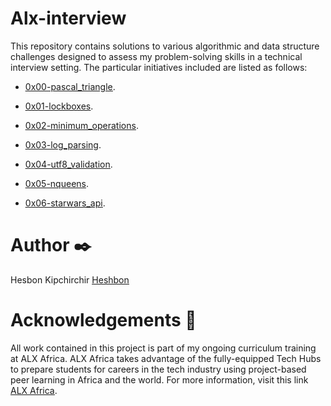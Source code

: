 # Alx-interview

This repository contains solutions to various algorithmic and data structure challenges designed to assess my problem-solving skills in a technical interview setting. The particular initiatives included are listed as follows:

  + <u>[0x00-pascal_triangle](https://github.com/Heshbon/alx-interview/tree/master/0x00-pascal_triangle)</u>.

  + <u>[0x01-lockboxes](https://github.com/Heshbon/alx-interview/tree/master/0x01-lockboxes)</u>.

  + <u>[0x02-minimum_operations](https://github.com/Heshbon/alx-interview/tree/master/0x02-minimum_operations)</u>.

  + <u>[0x03-log_parsing](https://github.com/Heshbon/alx-interview/tree/master/0x03-log_parsing)</u>.

  + <u>[0x04-utf8_validation](https://github.com/Heshbon/alx-interview/tree/master/0x04-utf8_validation)</u>.

  + <u>[0x05-nqueens](https://github.com/Heshbon/alx-interview/tree/master/0x05-nqueens)</u>.

  + <u>[0x06-starwars_api](https://github.com/Heshbon/alx-interview/tree/master/0x06-starwars_api)</u>.

# Author ✒️

Hesbon Kipchirchir <u>[Heshbon](https://github.com/Heshbon)</u>

# Acknowledgements 🙏

All work contained in this project is part of my ongoing curriculum training at ALX Africa. ALX Africa takes advantage of the fully-equipped Tech Hubs to prepare students for careers in the tech industry using project-based peer learning in Africa and the world. For more information, visit this link <u>[ALX Africa](https://www.alxafrica.com)</u>.
